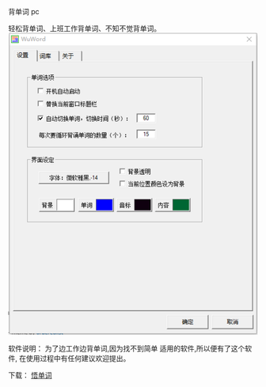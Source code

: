 背单词 pc

轻松背单词、上班工作背单词、不知不觉背单词。
![Image](https://github.com/wurom/wuroom.com/blob/master/123.png)

软件说明：
为了边工作边背单词,因为找不到简单
适用的软件,所以便有了这个软件,
在使用过程中有任何建议欢迎提出。

下载：
[悟单词](https://github.com/wurom/wuroom.com/releases/download/1.0/WuWord.rar)

